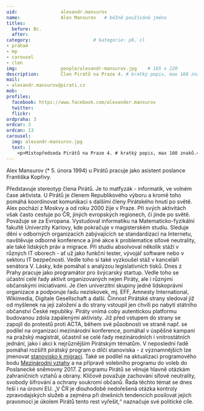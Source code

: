 ```yaml
---
uid:                alexandr.mansurov
name:               Alex Mansurov  	# běžně používáné jméno
titles:
  before: Bc.
  after:
category:                       # kategorie: p6, cl
- praha4
- mp
- carousel
- clen
img: 		        people/alexandr-mansurov.jpg    # 165 x 220
description:        Člen Pirátů na Praze 4. # kratký popis, max 160 znaků. # kratký popis, max 160 znaků
mail:
- alexandr.mansurov@pirati.cz
mob:			
profiles:
  facebook: https://www.facebook.com/alexander.mansurov
  twitter: 
  flickr: 
ordpraha: 3
ordcar: 3
ordcan: 13
carousel:
  img: alexandr-mansurov.jpg
  text: |
    <p>Místopředseda Pirátů na Praze 4. # kratký popis, max 160 znaků.</p>
---
```


Alex Mansurov (* 5. února 1994) u Pirátů pracuje jako asistent poslance Františka Kopřivy.

Představuje stereotyp člena Pirátů. Je to matfyzák - informatik, ve volném čase aktivista. U Pirátů je členem Republikového výboru a kromě toho pomáhá koordinovat komunikaci s dalšími členy Pirátského hnutí po světě. Alex pochází z Moskvy a od roku 2000 žije v Praze. Při svých aktivitách však často cestuje po ČR, jiných evropských regionech, či jinde po světě. Považuje se za Evropana.
Vystudoval informatiku na Matematicko-fyzikální fakultě Univerzity Karlovy, kde pokračuje v magisterském studiu. Sleduje dění v odborných organizacích zabývajících se standardizací na Internetu, navštěvuje odborné konference a jiné akce k problematice síťové neutrality, ale také lidských práv a migrace. Při studiu absolvoval několik stáží v různých IT oborech - ať už jako funkční tester, vývojář software nebo v sektoru IT bezpečnosti. Vedle toho si také vyzkoušel stáž v kanceláři senátora V. Lásky, kde pomáhal s analýzou legislativních tisků. Dnes z Prahy pracuje jako programátor pro švýcarský startup. Vedle toho se účastní celé řady aktivit organizovaných nejen Piráty, ale i různými občanskými iniciativami. Je člen univerzitní skupiny jedné lidskoprávní organizace a podporuje řadu neziskovek, mj. EFF, Amnesty International, Wikimedia, Digitale Gesellschaft a další.
Činnost Pirátské strany sledoval již od myšlenek na její založení a do strany vstoupil jen chvíli po nabytí státního občanství České republiky. Piráty vnímá coby autentickou platformu budovanou zdola zapálenými aktivisty. Již před vstupem do strany se zapojil do protestů proti ACTA, během své působnosti ve straně např. se podílel na organizaci mezinárodní konference, pomáhal v úspěšné kampani na pražský magistrát, účastnil se celé řady mezinárodních i vnitrostátních jednání, jako i akcí k nejrůznějším Pirátským tématům. V neposlední řadě pomáhal rozšířit pirátský program o dílčí stanoviska - z významnějších lze jmenovat [stanovisko k migraci][stanovisko]. Také se podílel na aktualizaci programového bodu [Mezinárodní vztahy][vztahy] a na přípravě volebního programu do voleb do Poslanecké sněmovny 2017.
Z programu Pirátů se věnuje hlavně otázkám zahraničních vztahů a obrany. Klíčové považuje zachování síťové neutrality, svobody šifrování a ochrany soukromí občanů. Řada těchto témat se dnes řeší i na úrovni EU. „V ČR je dlouhodobě nedořešená otázka kontroly zpravodajských služeb a zejména při dnešních tendencích posilovat jejich pravomoci je úkolem Pirátů tento rest vyřešit,“ naznačuje své politické cíle.

[stanovisko]:https://wiki.pirati.cz/program/mezinarodni_vztahy/migracni_vlna
[vztahy]:https://wiki.pirati.cz/program/mezinarodni_vztahy/migracni_vlna
